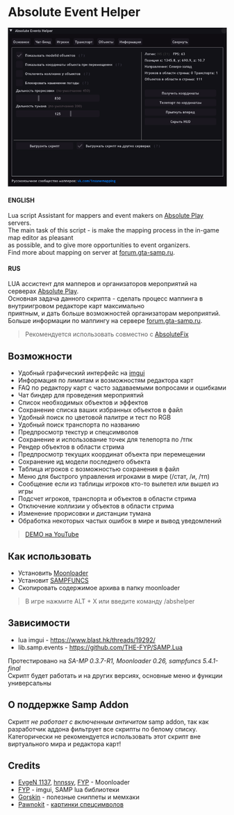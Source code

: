 # Absolute Event Helper

![logo](https://github.com/ins1x/AbsEventHelper/raw/main/moonloader/resource/abseventhelper/demo.png)

#### ENGLISH
Lua script Assistant for mappers and event makers on [Absolute Play](https://sa-mp.ru/) servers.   
The main task of this script - is make the mapping process in the in-game map editor as pleasant  
as possible, and to give more opportunities to event organizers.  
Find more about mapping on server at [forum.gta-samp.ru](https://forum.gta-samp.ru/index.php?/topic/1016832-%D0%BC%D0%B8%D1%80%D1%8B-%D0%BE%D0%BF%D0%B8%D1%81%D0%B0%D0%BD%D0%B8%D0%B5-%D1%80%D0%B0%D0%B1%D0%BE%D1%82%D1%8B-%D1%80%D0%B5%D0%B4%D0%B0%D0%BA%D1%82%D0%BE%D1%80%D0%B0-%D0%BA%D0%B0%D1%80%D1%82/).  

#### RUS
LUA ассистент для мапперов и организаторов мероприятий на серверах [Absolute Play](https://sa-mp.ru/).  
Основная задача данного скрипта - сделать процесс маппинга в внутриигровом редакторе карт максимально  
приятным, и дать больше возможностей организаторам мероприятий.  
Больше информации по маппингу на сервере [forum.gta-samp.ru](https://forum.gta-samp.ru/index.php?/topic/1016832-%D0%BC%D0%B8%D1%80%D1%8B-%D0%BE%D0%BF%D0%B8%D1%81%D0%B0%D0%BD%D0%B8%D0%B5-%D1%80%D0%B0%D0%B1%D0%BE%D1%82%D1%8B-%D1%80%D0%B5%D0%B4%D0%B0%D0%BA%D1%82%D0%BE%D1%80%D0%B0-%D0%BA%D0%B0%D1%80%D1%82/).   

> Рекомендуется использовать совместно с [AbsoluteFix](https://github.com/ins1x/AbsoluteFix)

## Возможности
- Удобный графический интерфейс на [imgui](https://www.blast.hk/threads/19292/)
- Информация по лимитам и возможностям редактора карт
- FAQ по редактору карт с часто задаваемыми вопросами и ошибками
- Чат биндер для проведения мероприятий
- Список необходимых объектов и эффектов
- Сохранение списка ваших избранных объектов в файл
- Удобный поиск по цветовой палитре и тест по RGB
- Удобный поиск транспорта по названию
- Предпросмотр текстур и спецсимволов
- Сохранение и использование точек для телепорта по /тпк
- Рендер объектов в области стрима
- Предпросмотр текущих координат объекта при перемещении
- Сохранение ид модели последнего объекта
- Таблица игроков с возможностью сохранения в файл
- Меню для быстрого управления игроками в мире (/стат, /и, /тп)
- Сообщение если из таблицы игроков кто-то вылетел или вышел из игры
- Подсчет игроков, транспорта и объектов в области стрима
- Отключение коллизии у объектов в области стрима
- Изменение прорисовки и дистанции тумана
- Обработка некоторых частых ошибок в мире и вывод уведомлений

> [DEMO на YouTube](https://youtu.be/LBtIJf_7b6o)

## Как использовать
- Установить [Moonloader](https://www.blast.hk/threads/13305/)  
- Установит [SAMPFUNCS](https://www.blast.hk/threads/17/)
- Скопировать содержимое архива в папку moonloader  

> В игре нажмите ALT + X или введите команду /abshelper

## Зависимости
* lua imgui - https://www.blast.hk/threads/19292/
* lib.samp.events - https://github.com/THE-FYP/SAMP.Lua

Протестировано на *SA-MP 0.3.7-R1, Moonloader 0.26, sampfuncs 5.4.1-final*  
Скрипт будет работать и на других версиях, основные меню и функции универсальны  

## О поддержке Samp Addon 
Скрипт *не работает с включенным античитом* samp addon, так как разработчик аддона фильтрует все скрипты
по белому списку. Категорически не рекомендуется использовать этот скрипт вне виртуального мира 
и редактора карт!  

## Credits 
* [EvgeN 1137](https://www.blast.hk/members/1), [hnnssy](https://www.blast.hk/members/66797), [FYP](https://github.com/THE-FYP) - Moonloader  
* [FYP](https://github.com/THE-FYP) - imgui, SAMP lua библиотеки
* [Gorskin](https://vk.com/gorskinscripts) - полезные сниппеты и мемхаки
* [Pawnokit](https://pawnokit.ru/) - [картинки спецсимволов](https://pawnokit.ru/ru/spec_symbols)
  